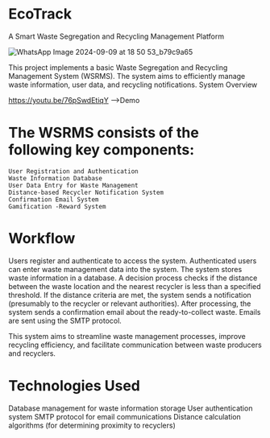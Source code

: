 # EcoTrack
A Smart Waste Segregation and Recycling Management Platform

![WhatsApp Image 2024-09-09 at 18 50 53_b79c9a65](https://github.com/user-attachments/assets/54b71ae0-fd3d-453b-a943-800cd4a7eacc)

This project implements a basic Waste Segregation and Recycling Management System (WSRMS). The system aims to efficiently manage waste information, user data, and recycling notifications.
System Overview

https://youtu.be/76pSwdEtiqY -->Demo 

# The WSRMS consists of the following key components:
 
    User Registration and Authentication
    Waste Information Database
    User Data Entry for Waste Management
    Distance-based Recycler Notification System
    Confirmation Email System
    Gamification -Reward System

# Workflow

Users register and authenticate to access the system.
Authenticated users can enter waste management data into the system.
The system stores waste information in a database.
A decision process checks if the distance between the waste location and the nearest recycler is less than a specified threshold.
If the distance criteria are met, the system sends a notification (presumably to the recycler or relevant authorities).
After processing, the system sends a confirmation email about the ready-to-collect waste.
Emails are sent using the SMTP protocol.

This system aims to streamline waste management processes, improve recycling efficiency, and facilitate communication between waste producers and recyclers.

# Technologies Used

Database management for waste information storage
User authentication system
SMTP protocol for email communications
Distance calculation algorithms (for determining proximity to recyclers)
